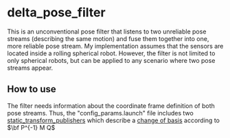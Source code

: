 # delta_pose_filter

This is an unconventional pose filter that listens to two unreliable pose streams (describing the same motion) and fuse them together into one, more reliable pose stream. My implementation assumes that the sensors are located inside a rolling spherical robot. However, the filter is not limited to only spherical robots, but can be applied to any scenario where two pose streams appear.

## How to use

The filter needs information about the coordinate frame definition of both pose streams.
Thus, the "config_params.launch" file includes two [static_transform_publishers](http://wiki.ros.org/tf#static_transform_publisher) which describe a [change of basis](https://en.wikipedia.org/wiki/Change_of_basis#Linear_maps) according to $\bf P^{-1} M Q$
